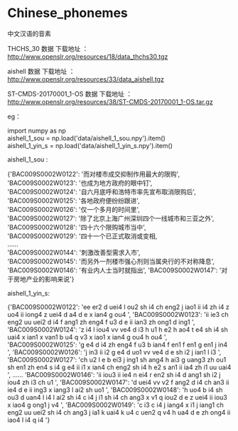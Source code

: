 # Chinese_phonemes
中文汉语的音素

THCHS_30 数据 下载地址 ： http://www.openslr.org/resources/18/data_thchs30.tgz    

aishell   数据 下载地址 ： http://www.openslr.org/resources/33/data_aishell.tgz     

ST-CMDS-20170001_1-OS    数据 下载地址 ： http://www.openslr.org/resources/38/ST-CMDS-20170001_1-OS.tar.gz   

eg：   

import numpy as np  
aishell_1_sou = np.load('data/aishell_1_sou.npy').item()  
aishell_1_yin_s = np.load('data/aishell_1_yin_s.npy').item()  



aishell_1_sou :  
 
{'BAC009S0002W0122': '而对楼市成交抑制作用最大的限购',  
 'BAC009S0002W0123': '也成为地方政府的眼中钉',   
 'BAC009S0002W0124': '自六月底呼和浩特市率先宣布取消限购后',   
 'BAC009S0002W0125': '各地政府便纷纷跟进',   
 'BAC009S0002W0126': '仅一个多月的时间里',   
 'BAC009S0002W0127': '除了北京上海广州深圳四个一线城市和三亚之外',   
 'BAC009S0002W0128': '四十六个限购城市当中',   
 'BAC009S0002W0129': '四十一个已正式取消或变相,   
 ......   
  'BAC009S0002W0144': '刺激改善型需求入市',   
 'BAC009S0002W0145': '而另外一剂楼市强心剂则当属央行的不对称降息',  
 'BAC009S0002W0146': '有业内人士当时就指出',
 'BAC009S0002W0147': '对于房地产业的影响来说'}  

 aishell_1_yin_s:  

{'BAC009S0002W0122': 'ee er2 d uei4 l ou2 sh i4 ch eng2 j iao1 ii i4 zh i4 z uo4 ii iong4 z uei4 d a4 d e x ian4 g ou4 ',
 'BAC009S0002W0123': 'ii ie3 ch eng2 uu uei2 d i4 f ang1 zh eng4 f u3 d e ii ian3 zh ong1 d ing1 ',
 'BAC009S0002W0124': 'z i4 l iou4 vv ve4 d i3 h u1 h e2 h ao4 t e4 sh i4 sh uai4 x ian1 x van1 b u4 q v3 x iao1 x ian4 g ou4 h ou4 ',
 'BAC009S0002W0125': 'g e4 d i4 zh eng4 f u3 b ian4 f en1 f en1 g en1 j in4 ',
 'BAC009S0002W0126': 'j in3 ii i2 g e4 d uo1 vv ve4 d e sh i2 j ian1 l i3 ',
 'BAC009S0002W0127': 'ch u2 l e b ei3 j ing1 sh ang4 h ai3 g uang3 zh ou1 sh en1 zh en4 s i4 g e4 ii i1 x ian4 ch eng2 sh i4 h e2 s an1 ii ia4 zh i1 uu uai4 ',
......
 'BAC009S0002W0146': 'ii iou3 ii ie4 n ei4 r en2 sh i4 d ang1 sh i2 j iou4 zh i3 ch u1 ',
 'BAC009S0002W0147': 'd uei4 vv v2 f ang2 d i4 ch an3 ii ie4 d e ii ing3 x iang3 l ai2 sh uo1 ',
 'BAC009S0002W0148': 'h uo4 b i4 sh ou3 d uan4 l i4 l ai2 sh i4 c i4 j i1 sh i4 ch ang3 x v1 q iou2 d e z uei4 ii iou3 x iao4 g ong1 j v4 ',
 'BAC009S0002W0149': 'c i3 c i4 j iang4 x i1 j iang1 ch eng2 uu uei2 sh i4 ch ang3 j ia1 k uai4 k u4 c uen2 q v4 h ua4 d e zh ong4 ii iao4 l i4 q i4 '}  




























